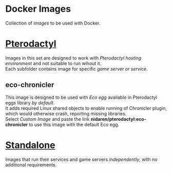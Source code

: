 # Docker Images
Collection of <i>images</i> to be used with Docker.

# <u>Pterodactyl</u>

Images in this set are designed to work with 
<i>Pterodactyl hosting environment</i> and not suitable to run wihout it. 
<br>Each subfolder contains image for specific <i>game server or service</i>.


<h2>eco-chronicler</h2> This image is designed to be used with <i>Eco egg</i> 
available in Pterodactyl eggs library <i>by default</i>.<br>
It adds required Linux shared objects to enable running of Chronicler plugin, which would otherwise crash,
reporting missing libraries.
<br>
Select <i>Custom Image</i> and paste the link <b>nidaren/pterodactyl:eco-chronicler</b> to use 
this image with the default Eco egg.

# <u>Standalone</u>

Images that run their services and game servers <i>independently</i>, with no additional requirements.




